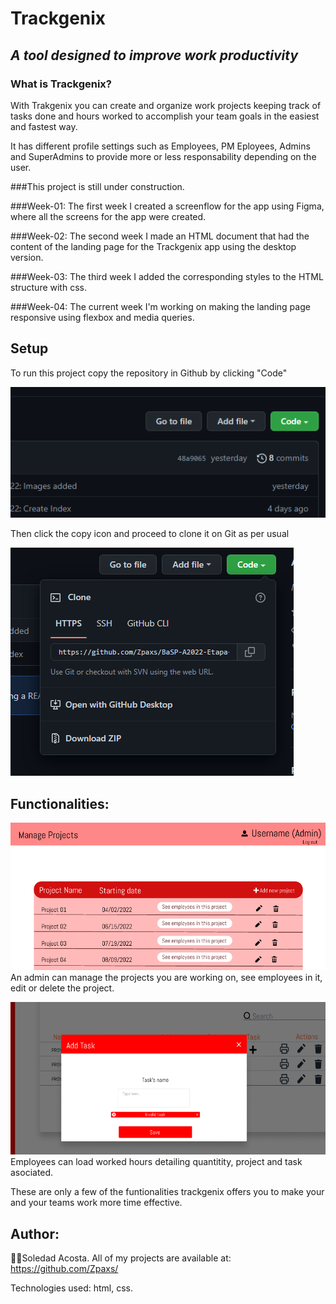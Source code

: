 # Trackgenix

## _A tool designed to improve work productivity_

### **What is Trackgenix?**

With Trakgenix you can create and organize work projects keeping track of tasks done and hours worked to accomplish your team goals in the easiest and fastest way.

It has different profile settings such as Employees, PM Eployees, Admins and SuperAdmins to provide more or less responsability depending on the user.

###This project is still under construction.

###Week-01:
The first week I created a screenflow for the app using Figma, where all the screens for the app were created.

###Week-02:
The second week I made an HTML document that had the content of the landing page for the Trackgenix app using the desktop version.

###Week-03:
The third week I added the corresponding styles to the HTML structure with css.

###Week-04:
The current week I'm working on making the landing page responsive using flexbox and media queries.

## Setup

To run this project copy the repository in Github by clicking "Code"

![Tutorial Github Repo](https://github.com/Zpaxs/BaSP-A2022-Etapa-1/blob/main/Semana-02/assets/README.png?raw=true)

Then click the copy icon and proceed to clone it on Git as per usual

![Tutorial Github Repo](https://github.com/Zpaxs/BaSP-A2022-Etapa-1/blob/main/Semana-02/assets/READMETuto.png?raw=true)

## Functionalities:

![Tutorial App](https://github.com/Zpaxs/BaSP-A2022-Etapa-1/blob/main/Semana-02/assets/Howtouse.png?raw=true)
An admin can manage the projects you are working on, see employees in it, edit or delete the project.

![Tutorial App](https://github.com/Zpaxs/BaSP-A2022-Etapa-1/blob/main/Semana-02/assets/Howtouse2.png?raw=true)
Employees can load worked hours detailing quantitity, project and task asociated.

These are only a few of the funtionalities trackgenix offers you to make your and your teams work more time effective.

## Author:

👨‍💻Soledad Acosta. All of my projects are available at: https://github.com/Zpaxs/

Technologies used: html, css.
